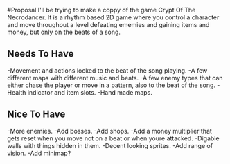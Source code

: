 #Proposal
I'll be trying to make a coppy of the game Crypt Of The Necrodancer. It is a rhythm based 2D game where you control a character and move throughout a level defeating ememies and gaining items and money, but only on the beats of a song.

## Needs To Have
-Movement and actions locked to the beat of the song playing.
-A few different maps with different music and beats.
-A few enemy types that can either chase the player or move in a pattern, also to the beat of the song.
-Health indicator and item slots.
-Hand made maps.

## Nice To Have
-More enemies.
-Add bosses.
-Add shops.
-Add a money multiplier that gets reset when you move not on a beat or when youre attacked.
-Digable walls with things hidden in them.
-Decent looking sprites.
-Add range of vision.
-Add minimap?
